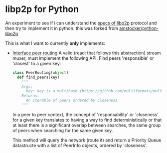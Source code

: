 libp2p for Python
=================
An experiment to see if i can understand the [specs of
libp2p](https://github.com/libp2p/specs/) protocol and then try to implement it
in python. this was forked from
[amstocker/python-libp2p](https://github.com/amstocker/python-libp2p)

This is what I want to currently **only** implements:
 - [Interface peer routing](https://github.com/libp2p/interface-peer-routing)
   A valid (read: that follows this abstraction) stream muxer, must implement
   the following API. Find peers 'responsible' or 'closest' to a given key:

    ```python
    class PeerRouting(object)
      def find_peers(key)
        """
        Args:
          key: key is a multihash (https://github.com/multiformats/multihash)
        Returns:
          An iterable of peers ordered by closeness
        """
    ```

    In a peer to peer context, the concept of 'responsability' or 'closeness'
    for a given key translates to having a way to find deterministically or that
    at least there is a significant overlap between searches, the same group of
    peers when searching for the same given key.

    This method will query the network (route it) and return a Priority Queue
    datastructe with a list of PeerInfo objects, ordered by 'closeness'.

